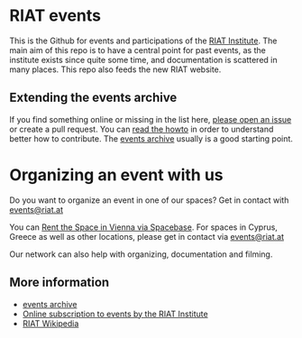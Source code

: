# RIAT events

This is the Github for events and participations of the [RIAT Institute](https://riat.at).
The main aim of this repo is to have a central point for past events, as the institute exists since quite some time, and documentation is scattered in many places. This repo also feeds the new RIAT website.

## Extending the events archive

If you find something online or missing in the list here, [please open an issue](https://github.com/parasew/riat-events/issues/new) or create a pull request. You can [read the howto](https://github.com/parasew/riat-events/blob/master/todo/howto.md) in order to understand better how to contribute. The [events archive](https://github.com/parasew/riat-events/tree/master/archive) usually is a good starting point.


# Organizing an event with us

Do you want to organize an event in one of our spaces?
Get in contact with events@riat.at

You can [Rent the Space in Vienna via Spacebase](https://www.spacebase.com/en/venue/eventlocation-atelier-tagu-8917/). For spaces in Cyprus, Greece as well as other locations, please get in contact via events@riat.at

Our network can also help with organizing, documentation and filming.


## More information
* [events archive](https://github.com/parasew/riat-events/tree/master/archive)
* [Online subscription to events by the RIAT Institute](https://calendar.google.com/calendar/ical/riat.at_nst52qhk2fca3u8dvhce8pepbg%40group.calendar.google.com/public/basic.ics)
* [RIAT Wikipedia](https://en.wikipedia.org/wiki/Research_Institute_for_Arts_and_Technology)
